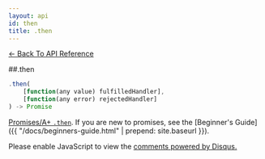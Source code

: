 ```yaml
---
layout: api
id: then
title: .then
---
```



[← Back To API Reference](/docs/api-reference.html)
<div class="api-code-section"><markdown>
##.then

```js
.then(
    [function(any value) fulfilledHandler],
    [function(any error) rejectedHandler]
) -> Promise
```


[Promises/A+ `.then`](http://promises-aplus.github.io/promises-spec/). If you are new to promises, see the [Beginner's Guide]({{ "/docs/beginners-guide.html" | prepend: site.baseurl }}).
</markdown></div>

<div id="disqus_thread"></div>
<script type="text/javascript">
    var disqus_shortname = "bluebirdjs";
    var disqus_identifier = "disqus-id-then";
    
    (function() {
        var dsq = document.createElement("script"); dsq.type = "text/javascript"; dsq.async = true;
        dsq.src = "//" + disqus_shortname + ".disqus.com/embed.js";
        (document.getElementsByTagName("head")[0] || document.getElementsByTagName("body")[0]).appendChild(dsq);
    })();
</script>
<noscript>Please enable JavaScript to view the <a href="https://disqus.com/?ref_noscript" rel="nofollow">comments powered by Disqus.</a></noscript>